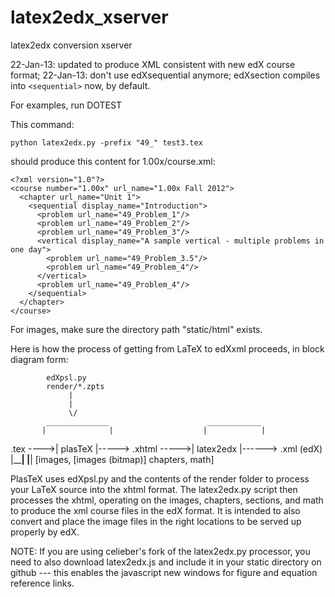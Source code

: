 latex2edx_xserver
=================

latex2edx conversion xserver

22-Jan-13: updated to produce XML consistent with new edX course format; 
22-Jan-13: don't use edXsequential anymore; edXsection compiles into `<sequential>` now, by default.

For examples, run DOTEST

This command:

    python latex2edx.py -prefix "49_" test3.tex

should produce this content for 1.00x/course.xml:

    <?xml version="1.0"?>
    <course number="1.00x" url_name="1.00x Fall 2012">
      <chapter url_name="Unit 1">
        <sequential display_name="Introduction">
          <problem url_name="49_Problem_1"/>
          <problem url_name="49_Problem_2"/>
          <problem url_name="49_Problem_3"/>
          <vertical display_name="A sample vertical - multiple problems in one day">
            <problem url_name="49_Problem_3.5"/>
            <problem url_name="49_Problem_4"/>
          </vertical>
          <problem url_name="49_Problem_4"/>
        </sequential>
      </chapter>
    </course>

For images, make sure the directory path "static/html" exists.

Here is how the process of getting from LaTeX to edXxml proceeds, in block diagram form:

            edXpsl.py
            render/*.zpts
                 |
                 |
                 \/
            ______________                      ____________
           |              |                    |            |
 .tex ---->|    plasTeX   |-----> .xhtml ----->|  latex2edx |------> .xml (edX)
           |______________|                    |____________|
                                                 [images,            [images (bitmap)]
                                                  chapters,
                                                  math]

PlasTeX uses edXpsl.py and the contents of the render folder to process your LaTeX source into the xhtml format.  The latex2edx.py script then processes the xhtml, operating on the images, chapters, sections, and math to produce the xml course files in the edX format.  It is intended to also convert and place the image files in the right locations to be served up properly by edX.

NOTE: If you are using celieber's fork of the latex2edx.py processor, you need to also download latex2edx.js and include it in your static directory on github --- this enables the javascript new windows for figure and equation reference links.

